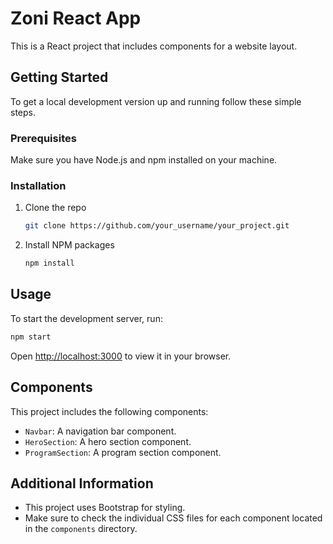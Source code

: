 

# Zoni React App

This is a React project that includes components for a website layout.

## Getting Started

To get a local development version up and running follow these simple steps.

### Prerequisites

Make sure you have Node.js and npm installed on your machine.

### Installation

1. Clone the repo
   ```sh
   git clone https://github.com/your_username/your_project.git
   ```
2. Install NPM packages
   ```sh
   npm install
   ```

## Usage

To start the development server, run:
```sh
npm start
```
Open [http://localhost:3000](http://localhost:3000) to view it in your browser.

## Components

This project includes the following components:
- `Navbar`: A navigation bar component.
- `HeroSection`: A hero section component.
- `ProgramSection`: A program section component.

## Additional Information

- This project uses Bootstrap for styling.
- Make sure to check the individual CSS files for each component located in the `components` directory.
